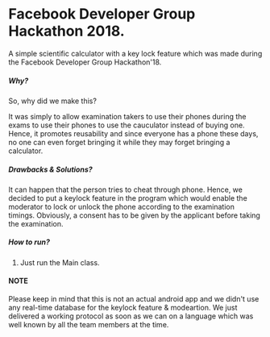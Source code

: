 # Facebook Developer Group Hackathon 2018.

A simple scientific calculator with a key lock feature which was made during the Facebook Developer Group Hackathon'18.

##### Why?
So, why did we make this? 

It was simply to allow examination takers to use their phones during the exams to use their phones to use the cauculator instead of buying one. Hence, it promotes reusability and since everyone has a phone these days, no one can even forget bringing it while they may forget bringing a calculator.

##### Drawbacks & Solutions?
It can happen that the person tries to cheat through phone. Hence, we decided to put a keylock feature in the program which would enable the moderator to lock or unlock the phone according to the examination timings. Obviously, a consent has to be given by the applicant before taking the examination.

##### How to run?
1. Just run the Main class.

#### NOTE
Please keep in mind that this is not an actual android app and we didn't use any real-time database for the keylock feature & modeartion. We just delivered a working protocol as soon as we can on a language which was well known by all the team members at the time.
